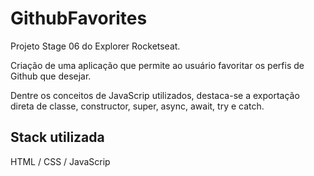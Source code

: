 # GithubFavorites

Projeto Stage 06 do Explorer Rocketseat.


Criação de uma aplicação que permite ao usuário favoritar os perfis de Github que desejar.

Dentre os conceitos de JavaScrip utilizados, destaca-se a exportação direta de classe, constructor, super, async, await, try e catch.
## Stack utilizada

HTML / CSS / JavaScrip
